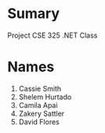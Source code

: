 # Sumary 
Project CSE 325 .NET Class

# Names
1.	Cassie Smith
2.	Shelem Hurtado
3.	Camila Apai
4.	Zakery Sattler 
5.  David Flores


